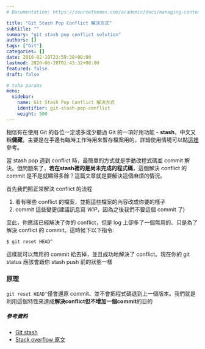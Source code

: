```yaml
---
# Documentation: https://sourcethemes.com/academic/docs/managing-content/

title: "Git Stash Pop Conflict 解決方式"
subtitle: ""
summary: "git stash pop conflict solution"
authors: []
tags: ["Git"]
categories: []
date: 2018-02-10T23:59:38+08:00
lastmod: 2020-06-28T01:43:32+08:00
featured: false
draft: false

# toha params
menu:
  sidebar:
    name: Git Stash Pop Conflict 解決方式
    identifier: git-stash-pop-conflict
    weight: 500
---
```


相信有在使用 Git 的各位一定或多或少聽過 Git 的一項好用功能 \- **stash**，中文又稱**儲藏**，主要是在手邊有臨時工作時用來暫存檔案用的，詳細使用情境可以點[這裡](https://git-scm.com/book/zh-tw/v1/Git-%E5%B7%A5%E5%85%B7-%E5%84%B2%E8%97%8F-Stashing) 參考。


當 stash pop 遇到 conflict 時，最簡單的方式就是手動改程式碼並 commit 解決。但問題來了，**若在stash裡的是尚未完成的程式碼**，這個解決 conflict 的 commit 是不是就顯得多餘？這篇文章就是要解決這個麻煩的情況。


首先我們照正常解決 conflict 的流程

1. 看有哪些 conflict 的檔案，並把這些檔案的內容改成你要的樣子
2. commit 這些變更\(建議訊息寫 *WIP*，因為之後我們不要這個 commit 了\)


至此，你應該已經解決了你的 conflict，但是 log 上卻多了一個無用的、只是為了解決 conflict 的 commit。這時候下以下指令:
``` bash
$ git reset HEAD^
```

這樣就可以無用的 commit 給去掉，並且成功地解決了 conflict。現在你的 git status 應該會跟你 stash push 前的狀態一樣

### 原理

`git reset HEAD^`僅會還原 commit、並不會把程式碼退到上一個版本。我們就是利用這個特性來達成**解決conflict但不增加一個commit**的目的


##### 參考資料
- [Git stash](https://git-scm.com/book/zh-tw/v1/Git-%E5%B7%A5%E5%85%B7-%E5%84%B2%E8%97%8F-Stashing)
- [Stack overflow 原文](https://stackoverflow.com/questions/7751555/how-to-resolve-git-stash-conflict-without-commit)
